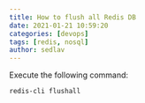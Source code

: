 ```yaml
---
title: How to flush all Redis DB
date: 2021-01-21 10:59:20
categories: [devops]
tags: [redis, nosql]
author: sedlav
---
```


Execute the following command:

```
redis-cli flushall
```
